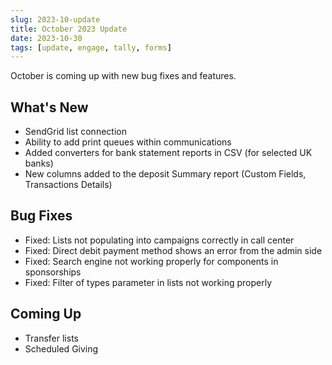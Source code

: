```yaml
---
slug: 2023-10-update
title: October 2023 Update
date: 2023-10-30
tags: [update, engage, tally, forms]
---
```


October is coming up with new bug fixes and features.

<!--truncate-->

## What's New

- SendGrid list connection
- Ability to add print queues within communications
- Added converters for bank statement reports in CSV (for selected UK banks)
- New columns added to the deposit Summary report (Custom Fields, Transactions Details)

## Bug Fixes

- Fixed: Lists not populating into campaigns correctly in call center
- Fixed: Direct debit payment method shows an error from the admin side
- Fixed: Search engine not working properly for components in sponsorships
- Fixed: Filter of types parameter in lists not working properly

## Coming Up

- Transfer lists
- Scheduled Giving
